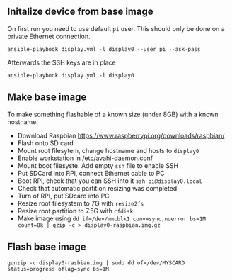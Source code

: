 
## Initalize device from base image

On first run you need to use default `pi` user. This should only be done on a private Ethernet connection.

    ansible-playbook display.yml -l display0 --user pi --ask-pass

Afterwards the SSH keys are in place

    ansible-playbook display.yml -l display0

## Make base image
To make something flashable of a known size (under 8GB) with a known hostname.

* Download Raspbian https://www.raspberrypi.org/downloads/raspbian/
* Flash onto SD card
* Mount root filesytem, change hostname and hosts to `display0`
* Enable workstation in /etc/avahi-daemon.conf
* Mount boot filesyste. Add empty `ssh` file to enable SSH
* Put SDCard into RPi, connect Ethernet cable to PC
* Boot RPi, check that you can SSH into it `ssh pi@display0.local`
* Check that automatic partition resizing was completed
* Turn of RPI, put SDcard into PC
* Resize root filesystem to 7G with `resize2fs`
* Resize root partition to 7.5G with `cfdisk`
* Make image using `dd if=/dev/mmcblk1 conv=sync,noerror bs=1M count=8k | gzip -c > display0-raspbian.img.gz`

## Flash base image


    gunzip -c display0-rasbian.img | sudo dd of=/dev/MYSCARD status=progress oflag=sync bs=1M
